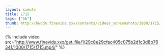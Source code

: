 ```yaml
--- 
layout: sieutv
title: 1715
tags: ["1k"]
thumb: http://hwcdn.finevids.xxx/contents/videos_screenshots/1000/1715/preview.mp4.jpg
---
```

{% include video src="http://www.finevids.xxx/get_file/1/29c8e29cfac405c075b2d1c3d8b76341/1000/1715/1715.mp4/" %} 
